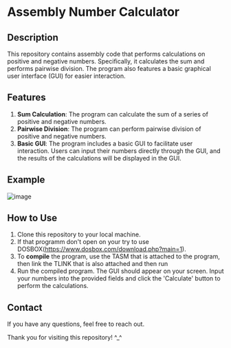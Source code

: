# Assembly Number Calculator

## Description
This repository contains assembly code that performs calculations on positive and negative numbers. Specifically, it calculates the sum and performs pairwise division. The program also features a basic graphical user interface (GUI) for easier interaction.

## Features
1. **Sum Calculation**: The program can calculate the sum of a series of positive and negative numbers.
2. **Pairwise Division**: The program can perform pairwise division of positive and negative numbers.
3. **Basic GUI**: The program includes a basic GUI to facilitate user interaction. Users can input their numbers directly through the GUI, and the results of the calculations will be displayed in the GUI.

## Example
![image](https://github.com/Mjoken/AssemblyBasicGUI/assets/116382779/35894966-9fe3-4fc2-8dfa-1bec93223cde)

## How to Use
1. Clone this repository to your local machine.
2. If that programm don't open on your try to use DOSBOX(https://www.dosbox.com/download.php?main=1).
3. To **compile** the program, use the TASM that is attached to the program, then link the TLINK that is also attached and then run
4. Run the compiled program. The GUI should appear on your screen. Input your numbers into the provided fields and click the 'Calculate' button to perform the calculations.

## Contact
If you have any questions, feel free to reach out.

Thank you for visiting this repository! ^_^
